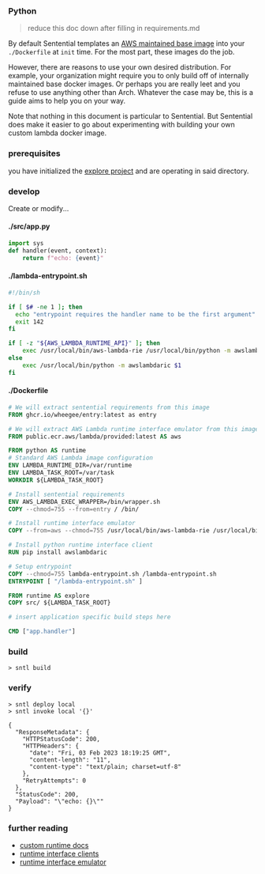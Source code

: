 ### Python

> reduce this doc down after filling in requirements.md

By default Sentential templates an [AWS maintained base image](https://gallery.ecr.aws/lambda?page=1) into your `./Dockerfile` at `init` time. For the most part, these images do the job.

However, there are reasons to use your own desired distribution. For example, your organization might require you to only build off of internally maintained base docker images. Or perhaps you are really leet and you refuse to use anything other than Arch. Whatever the case may be, this is a guide aims to help you on your way.

Note that nothing in this document is particular to Sentential. But Sentential does make it easier to go about experimenting with building your own custom lambda docker image.


### prerequisites
you have initialized the [explore project](/examples/project) and are operating in said directory.

### develop

Create or modify...

<!-- tabs:start -->

#### **./src/app.py**

```python
import sys
def handler(event, context): 
    return f"echo: {event}"
```

#### **./lambda-entrypoint.sh**

```sh
#!/bin/sh

if [ $# -ne 1 ]; then
  echo "entrypoint requires the handler name to be the first argument" 1>&2
  exit 142
fi

if [ -z "${AWS_LAMBDA_RUNTIME_API}" ]; then
    exec /usr/local/bin/aws-lambda-rie /usr/local/bin/python -m awslambdaric $1
else
    exec /usr/local/bin/python -m awslambdaric $1
fi
```

#### **./Dockerfile**

```dockerfile
# We will extract sentential requirements from this image
FROM ghcr.io/wheegee/entry:latest as entry

# We will extract AWS Lambda runtime interface emulator from this image
FROM public.ecr.aws/lambda/provided:latest AS aws

FROM python AS runtime
# Standard AWS Lambda image configuration
ENV LAMBDA_RUNTIME_DIR=/var/runtime
ENV LAMBDA_TASK_ROOT=/var/task
WORKDIR ${LAMBDA_TASK_ROOT}

# Install sentential requirements
ENV AWS_LAMBDA_EXEC_WRAPPER=/bin/wrapper.sh
COPY --chmod=755 --from=entry / /bin/

# Install runtime interface emulator
COPY --from=aws --chmod=755 /usr/local/bin/aws-lambda-rie /usr/local/bin/aws-lambda-rie

# Install python runtime interface client
RUN pip install awslambdaric 

# Setup entrypoint
COPY --chmod=755 lambda-entrypoint.sh /lambda-entrypoint.sh
ENTRYPOINT [ "/lambda-entrypoint.sh" ]

FROM runtime AS explore
COPY src/ ${LAMBDA_TASK_ROOT}

# insert application specific build steps here

CMD ["app.handler"]
```

<!-- tabs:end -->

### build
```shell
> sntl build
```

### verify

```shell
> sntl deploy local
> sntl invoke local '{}'

{
  "ResponseMetadata": {
    "HTTPStatusCode": 200,
    "HTTPHeaders": {
      "date": "Fri, 03 Feb 2023 18:19:25 GMT",
      "content-length": "11",
      "content-type": "text/plain; charset=utf-8"
    },
    "RetryAttempts": 0
  },
  "StatusCode": 200,
  "Payload": "\"echo: {}\""
}
```

### further reading
- [custom runtime docs](https://docs.aws.amazon.com/lambda/latest/dg/runtimes-walkthrough.html)
- [runtime interface clients](https://docs.aws.amazon.com/lambda/latest/dg/runtimes-images.html#runtimes-api-client)
- [runtime interface emulator](https://github.com/aws/aws-lambda-runtime-interface-emulator)